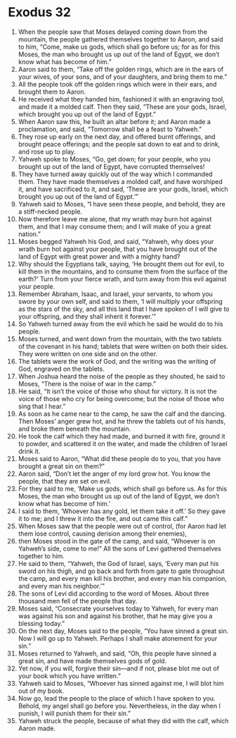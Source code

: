 ﻿
# Exodus 32
1. When the people saw that Moses delayed coming down from the mountain, the people gathered themselves together to Aaron, and said to him, “Come, make us gods, which shall go before us; for as for this Moses, the man who brought us up out of the land of Egypt, we don’t know what has become of him.” 
2. Aaron said to them, “Take off the golden rings, which are in the ears of your wives, of your sons, and of your daughters, and bring them to me.” 
3. All the people took off the golden rings which were in their ears, and brought them to Aaron. 
4. He received what they handed him, fashioned it with an engraving tool, and made it a molded calf. Then they said, “These are your gods, Israel, which brought you up out of the land of Egypt.” 
5. When Aaron saw this, he built an altar before it; and Aaron made a proclamation, and said, “Tomorrow shall be a feast to Yahweh.” 
6. They rose up early on the next day, and offered burnt offerings, and brought peace offerings; and the people sat down to eat and to drink, and rose up to play. 
7. Yahweh spoke to Moses, “Go, get down; for your people, who you brought up out of the land of Egypt, have corrupted themselves! 
8. They have turned away quickly out of the way which I commanded them. They have made themselves a molded calf, and have worshiped it, and have sacrificed to it, and said, ‘These are your gods, Israel, which brought you up out of the land of Egypt.’” 
9. Yahweh said to Moses, “I have seen these people, and behold, they are a stiff-necked people. 
10. Now therefore leave me alone, that my wrath may burn hot against them, and that I may consume them; and I will make of you a great nation.” 
11. Moses begged Yahweh his God, and said, “Yahweh, why does your wrath burn hot against your people, that you have brought out of the land of Egypt with great power and with a mighty hand? 
12. Why should the Egyptians talk, saying, ‘He brought them out for evil, to kill them in the mountains, and to consume them from the surface of the earth?’ Turn from your fierce wrath, and turn away from this evil against your people. 
13. Remember Abraham, Isaac, and Israel, your servants, to whom you swore by your own self, and said to them, ‘I will multiply your offspring as the stars of the sky, and all this land that I have spoken of I will give to your offspring, and they shall inherit it forever.’” 
14. So Yahweh turned away from the evil which he said he would do to his people. 
15. Moses turned, and went down from the mountain, with the two tablets of the covenant in his hand; tablets that were written on both their sides. They were written on one side and on the other. 
16. The tablets were the work of God, and the writing was the writing of God, engraved on the tablets. 
17. When Joshua heard the noise of the people as they shouted, he said to Moses, “There is the noise of war in the camp.” 
18. He said, “It isn’t the voice of those who shout for victory. It is not the voice of those who cry for being overcome; but the noise of those who sing that I hear.” 
19. As soon as he came near to the camp, he saw the calf and the dancing. Then Moses’ anger grew hot, and he threw the tablets out of his hands, and broke them beneath the mountain. 
20. He took the calf which they had made, and burned it with fire, ground it to powder, and scattered it on the water, and made the children of Israel drink it. 
21. Moses said to Aaron, “What did these people do to you, that you have brought a great sin on them?” 
22. Aaron said, “Don’t let the anger of my lord grow hot. You know the people, that they are set on evil. 
23. For they said to me, ‘Make us gods, which shall go before us. As for this Moses, the man who brought us up out of the land of Egypt, we don’t know what has become of him.’ 
24. I said to them, ‘Whoever has any gold, let them take it off.’ So they gave it to me; and I threw it into the fire, and out came this calf.” 
25. When Moses saw that the people were out of control, (for Aaron had let them lose control, causing derision among their enemies), 
26. then Moses stood in the gate of the camp, and said, “Whoever is on Yahweh’s side, come to me!” All the sons of Levi gathered themselves together to him. 
27. He said to them, “Yahweh, the God of Israel, says, ‘Every man put his sword on his thigh, and go back and forth from gate to gate throughout the camp, and every man kill his brother, and every man his companion, and every man his neighbor.’” 
28. The sons of Levi did according to the word of Moses. About three thousand men fell of the people that day. 
29. Moses said, “Consecrate yourselves today to Yahweh, for every man was against his son and against his brother, that he may give you a blessing today.” 
30. On the next day, Moses said to the people, “You have sinned a great sin. Now I will go up to Yahweh. Perhaps I shall make atonement for your sin.” 
31. Moses returned to Yahweh, and said, “Oh, this people have sinned a great sin, and have made themselves gods of gold. 
32. Yet now, if you will, forgive their sin—and if not, please blot me out of your book which you have written.” 
33. Yahweh said to Moses, “Whoever has sinned against me, I will blot him out of my book. 
34. Now go, lead the people to the place of which I have spoken to you. Behold, my angel shall go before you. Nevertheless, in the day when I punish, I will punish them for their sin.” 
35. Yahweh struck the people, because of what they did with the calf, which Aaron made. 
